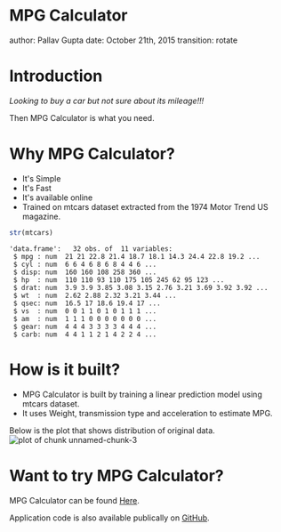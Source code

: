 MPG Calculator
========================================================
author: Pallav Gupta
date: October 21th, 2015
transition: rotate


Introduction
========================================================

*Looking to buy a car but not sure about its mileage!!!*

Then MPG Calculator is what you need.


Why MPG Calculator?
========================================================

- It's Simple
- It's Fast
- It's available online
- Trained on mtcars dataset extracted from the 1974 Motor Trend US magazine.



```r
str(mtcars)
```

```
'data.frame':	32 obs. of  11 variables:
 $ mpg : num  21 21 22.8 21.4 18.7 18.1 14.3 24.4 22.8 19.2 ...
 $ cyl : num  6 6 4 6 8 6 8 4 4 6 ...
 $ disp: num  160 160 108 258 360 ...
 $ hp  : num  110 110 93 110 175 105 245 62 95 123 ...
 $ drat: num  3.9 3.9 3.85 3.08 3.15 2.76 3.21 3.69 3.92 3.92 ...
 $ wt  : num  2.62 2.88 2.32 3.21 3.44 ...
 $ qsec: num  16.5 17 18.6 19.4 17 ...
 $ vs  : num  0 0 1 1 0 1 0 1 1 1 ...
 $ am  : num  1 1 1 0 0 0 0 0 0 0 ...
 $ gear: num  4 4 4 3 3 3 3 4 4 4 ...
 $ carb: num  4 4 1 1 2 1 4 2 2 4 ...
```

How is it built? 
========================================================


 - MPG Calculator is built by training a linear prediction model using mtcars dataset.
 - It uses Weight, transmission type and acceleration to estimate MPG.
 
 Below is the plot that shows distribution of original data.
![plot of chunk unnamed-chunk-3](MPG_Calculator-figure/unnamed-chunk-3-1.png) 


Want to try MPG Calculator? 
========================================================

MPG Calculator can be found [Here](https://pallav.shinyapps.io/MPG_Calculator).

Application code is also available publically on [GitHub](https://github.com/pallav-gupta/devdataprod).
